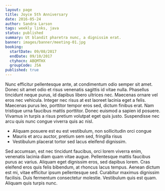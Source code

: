 ```yaml
---
layout: page
title: Joyce 5th Anniversary
date: 2016-05-24
author: Sandra Larson
tags: weekly links, java
status: published
summary: Ut blandit pharetra nunc, a dignissim erat.
banner: images/banner/meeting-01.jpg
booking:
  startDate: 09/08/2017
  endDate: 09/10/2017
  ctyhocn: ABQMTHX
  groupCode: J5A
published: true
---
```

Nunc efficitur pellentesque ante, at condimentum odio semper sit amet. Donec sit amet odio et risus venenatis sagittis id vitae nulla. Phasellus tincidunt neque purus, id dapibus libero ultrices nec. Maecenas ornare vel eros nec vehicula. Integer nec risus at est laoreet lacinia eget a felis. Maecenas purus leo, porttitor tempor eros sed, dictum finibus erat. Nam tristique urna faucibus mattis porttitor. Donec euismod a sapien id posuere. Vivamus in turpis a risus pretium volutpat eget quis justo. Suspendisse nec arcu quis nunc congue viverra quis ac nisl.

* Aliquam posuere est eu est vestibulum, non sollicitudin orci congue
* Mauris et arcu auctor, pretium sem sed, fringilla risus
* Vestibulum placerat tortor sed lacus eleifend dignissim.

Sed accumsan, est nec tincidunt faucibus, orci lorem viverra enim, venenatis lacinia diam quam vitae augue. Pellentesque mattis faucibus purus ac varius. Aliquam eget dignissim eros, sed dapibus lorem. Cras eleifend eros quis felis bibendum, at rhoncus lacus tempus. Aenean dictum est mi, vitae efficitur ipsum pellentesque sed. Curabitur maximus dignissim facilisis. Duis fermentum consectetur molestie. Vestibulum quis est quam. Aliquam quis turpis nunc.
